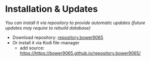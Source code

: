 # Installation & Updates

_You can install it via repository to provide automatic updates (future updates may require to rebuild database)_

- Download repository: [repository.bower9065](https://github.com/bower9065/repository.hooty/blob/main/repository.bower9065-1.0.zip?raw=true)
- Or install it via Kodi file-manager
  - add source: <https://https://bower9065.github.io/repository.bower9065/>
